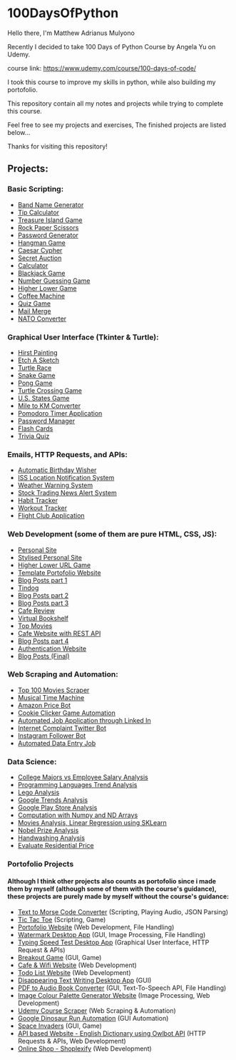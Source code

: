 # 100DaysOfPython

Hello there, I'm Matthew Adrianus Mulyono

Recently I decided to take 100 Days of Python Course by Angela Yu on Udemy. 

course link: https://www.udemy.com/course/100-days-of-code/

I took this course to improve my skills in python, while also building my portofolio.

This repository contain all my notes and projects while trying to complete this course.

Feel free to see my projects and exercises, The finished projects are listed below...

Thanks for visiting this repository!

## Projects:

### Basic Scripting: 
- [Band Name Generator](Beginner/1/Project)
- [Tip Calculator](Beginner/2/Project)
- [Treasure Island Game](Beginner/3/Project)
- [Rock Paper Scissors](Beginner/4/Project)
- [Password Generator](Beginner/5/Project)
- [Hangman Game](Beginner/7/Project)
- [Caesar Cypher](Beginner/8/Project)
- [Secret Auction](Beginner/9/Project)
- [Calculator](Beginner/10/Project)
- [Blackjack Game](Beginner/11/Project)
- [Number Guessing Game](Beginner/12/Project)
- [Higher Lower Game](Beginner/14/Project)
- [Coffee Machine](Intermediate/15/Project)
- [Quiz Game](Intermediate/17/Project)
- [Mail Merge](Intermediate/24/Project)
- [NATO Converter](Intermediate/26/Project)

### Graphical User Interface (Tkinter & Turtle):
- [Hirst Painting](Intermediate/18/Project)
- [Etch A Sketch](Intermediate/19/Project)
- [Turtle Race](Intermediate/19/Project)
- [Snake Game](Intermediate/20-21/Project)
- [Pong Game](Intermediate/22/Project)
- [Turtle Crossing Game](Intermediate/23/Project)
- [U.S. States Game](Intermediate/25/Project)
- [Mile to KM Converter](Intermediate/27/Project)
- [Pomodoro Timer Application](Intermediate/28)
- [Password Manager](Intermediate/29)
- [Flash Cards](Intermediate/31)
- [Trivia Quiz](Intermediate+/34)

### Emails, HTTP Requests, and APIs:
- [Automatic Birthday Wisher](Intermediate+/32/Project)
- [ISS Location Notification System](Intermediate+/33/Project)
- [Weather Warning System](Intermediate+/35)
- [Stock Trading News Alert System](Intermediate+/36)
- [Habit Tracker](Intermediate+/37)
- [Workout Tracker](Intermediate+/38)
- [Flight Club Application](Intermediate+/39-40)

### Web Development (some of them are pure HTML, CSS, JS):
- [Personal Site](WebFoundation/43/Project)
- [Stylised Personal Site](https://matthew1906.github.io/mock_cv_website/)
- [Higher Lower URL Game](Intermediate+/55)
- [Template Portofolio Website](Intermediate+/56)
- [Blog Posts part 1](Intermediate+/57/Project)
- [Tindog](WebFoundation/58)
- [Blog Posts part 2](Advanced/59)
- [Blog Posts part 3](Advanced/60/Project)
- [Cafe Review](Advanced/62)
- [Virtual Bookshelf](Advanced/63)
- [Top Movies](Advanced/64)
- [Cafe Website with REST API](Advanced/66)
- [Blog Posts part 4](Advanced/67)
- [Authentication Website](Advanced/68)
- [Blog Posts (Final)](Advanced/69)

### Web Scraping and Automation:
- [Top 100 Movies Scraper](Intermediate+/45/Project)
- [Musical Time Machine](Intermediate+/46)
- [Amazon Price Bot](Intermediate+/47)
- [Cookie Clicker Game Automation](Intermediate+/48/Project)
- [Automated Job Application through Linked In](Intermediate+/49)
- [Internet Complaint Twitter Bot](Intermediate+/51)
- [Instagram Follower Bot](Intermediate+/52)
- [Automated Data Entry Job](Intermediate+/53)

### Data Science:
- [College Majors vs Employee Salary Analysis](https://colab.research.google.com/drive/1G-mn7nKhTO6s23W1nZL8JI2cbVp0PPzu?usp=sharing)
- [Programming Languages Trend Analysis](https://colab.research.google.com/drive/1BNuSl_YaWmXuZSzizonKV1rojcWZ6zJ7?usp=sharing)
- [Lego Analysis](https://colab.research.google.com/drive/1FU4NgErCXpb3_Jj3L41cxVdd_ZAaSUny?usp=sharing)
- [Google Trends Analysis](https://colab.research.google.com/drive/1n1yhJ_KmItu11PZUhJk4-cOIDIcvhLPZ?usp=sharing)
- [Google Play Store Analysis](https://colab.research.google.com/drive/1zenxA7eLlsDNBPQwDO88U1VNKirYunSr?usp=sharing)
- [Computation with Numpy and ND Arrays](https://colab.research.google.com/drive/1705y9yxXfli4nas60Y6uvJsMgCP_5JPv?usp=sharing)
- [Movies Analysis, Linear Regression using SKLearn](https://colab.research.google.com/drive/1MUgcr6WU1MvciEFIycyN-Y7m7ZJue1k9?usp=sharing)
- [Nobel Prize Analysis](https://colab.research.google.com/drive/1uPLUPNug3pmbu7a__0SCLbNobZFmBqqV?usp=sharing)
- [Handwashing Analysis](https://colab.research.google.com/drive/1Sq_HDVFP8Txi8V-Qmz2o5Ia2iNNxgmBB?usp=sharing)
- [Evaluate Residential Price](https://colab.research.google.com/drive/1lAW4ru4ETTbqWv9VRHkVgaGW9Fb8BWTD?usp=sharing)

### Portofolio Projects
#### Although I think other projects also counts as portofolio since i made them by myself (although some of them with the course's guidance), these projects are purely made by myself without the course's guidance:
- [Text to Morse Code Converter](Professional/81) (Scripting, Playing Audio, JSON Parsing)
- [Tic Tac Toe](Professional/83) (Scripting, Game)
- [Portofolio Website](https://github.com/Matthew1906/PortofolioWebsite) (Web Development, File Handling)
- [Watermark Desktop App](Professional/84) (GUI, Image Processing, File Handling)
- [Typing Speed Test Desktop App](Professional/85) (Graphical User Interface, HTTP Request & APIs)
- [Breakout Game](Professional/86) (GUI, Game)
- [Cafe & Wifi Website](https://github.com/Matthew1906/Cafe-WifiReview) (Web Development)
- [Todo List Website](https://github.com/Matthew1906/ToDoList-Flask) (Web Development)
- [Disappearing Text Writing Desktop App](Professional/89) (GUI)
- [PDF to Audio Book Converter](Professional/90) (GUI, Text-To-Speech API, File Handling)
- [Image Colour Palette Generator Website](https://github.com/Matthew1906/image-color-palette-generator) (Image Processing, Web Development)
- [Udemy Course Scraper](Professional/92) (Web Scraping & Automation)
- [Google Dinosaur Run Automation](Professional/93) (GUI Automation)
- [Space Invaders](Professional/94) (GUI, Game)
- [API based Website - English Dictionary using Owlbot API](Professional/95) (HTTP Requests & APIs, Web Development) 
- [Online Shop - Shoplexify](https://github.com/Matthew1906/shoplexify) (Web Development)

